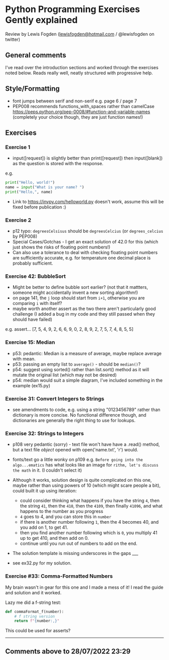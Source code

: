 # Python Programming Exercises Gently explained
Review by Lewis Fogden (lewisfogden@hotmail.com / @lewisfogden on twitter)

## General comments

I've read over the introduction sections and worked through the exercises noted below.  Reads really well, neatly structured with progressive help.

## Style/Formatting
 
 - font jumps between serif and non-serif e.g. page 6 / page 7
 - PEP008 recommends functions_with_spaces rather than camelCase https://peps.python.org/pep-0008/#function-and-variable-names (completely your choice though, they are just function names!)

## Exercises 

### Exercise 1

 - input([request]) is slightly better than print([request]) then input([blank]) as the question is stored with the response.

e.g.
```python
print("Hello, world!")
name = input("What is your name? ")
print("Hello,", name)
```

 - Link to https://invpy.com/helloworld.py doesn't work, assume this will be fixed before publication :)


### Exercise 2

- p12 typo: `degreesCelsisus` should be `degreesCelcius` (or `degrees_celcius` by PEP008)
- Special Cases/Gotchas - I get an exact solution of 42.0 for this (which just shows the risks of floating point numbers!)
- Can also use a tolerance to deal with checking floating point numbers are sufficiently accurate, e.g. for temperature one decimal place is probably sufficient.


### Exercise 42: BubbleSort

- Might be better to define bubble sort earlier?  (not that it mattters, someone might accidentally invent a new sorting algorithm!)
- on page 141, the `j` loop should start from `i+1`, otherwise you are comparing `i` with itself?
- maybe worth another assert as the two there aren't particularly good challenge (I added a bug in my code and they still passed when they should have failed)

e.g. assert... [7, 5, 4, 9, 2, 6, 6, 9, 0, 2, 8, 9, 2, 7, 5, 7, 4, 8, 5, 5]


### Exercise 15: Median

- p53: pedantic: Median is a measure of average, maybe replace average with mean.
- p53: passing an empty list to `average()` - should be `median()`?
- p54: suggest using sorted() rather than list.sort() method as it will mutate the original list (which may not be desired)
- p54: median would suit a simple diagram, I've included something in the example (ex15.py)

### Exercise 31: Convert Integers to Strings

- see amendments to code, e.g. using a string "0123456789" rather than dictionary is more concise.  No functional difference though, and dictionaries are generally the right thing to use for lookups.

### Exercise 32: Strings to Integers

- p108 very pedantic (sorry) - text file won't have have a .read() method, but a text file *object* opened with open('name.txt', 'r') would.
- fonts/text go a little wonky on p109 e.g. `Before going into the algo...ematics` has what looks like an image for `rithm, let's discuss the math` in it.  (I couldn't select it)
- Although it works, solution design is quite complicated on this one, maybe rather than using powers of 10 (which might scare people a bit), could built it up using iteration:

    * could consider thinking what happens if you have the string `4`, then the string `41`, then the  `410`, then the  `4109`, then finally `41096`, and what happens to the number as you progress
    * `4` goes to 4, and you can store this in `number`
    * if there is another number following `1`, then the 4 becomes 40, and you add on 1, to get 41. 
    * then you find another number following which is `0`, you multiply 41 up to get 410, and then add on 0.
    * continue until you run out of numbers to add on the end.

- The solution template is missing underscores in the gaps ___
- see ex32.py for my solution.

### Exercise #33: Comma-Formatted Numbers

My brain wasn't in gear for this one and I made a mess of it!  I read the guide and solution and it worked.

Lazy me did a f-string test:

```python
def commaFormat_f(number):
    # f string version
    return f"{number:,}"
```

This could be used for asserts?

---
Comments above to 28/07/2022 23:29
---

